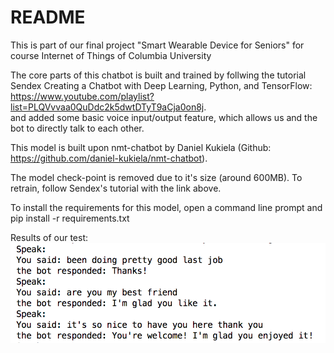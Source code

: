 # README
This is part of our final project "Smart Wearable Device for Seniors" for course Internet of Things of Columbia University  

The core parts of this chatbot is built and trained by follwing the tutorial  
Sendex Creating a Chatbot with Deep Learning, Python, and TensorFlow: https://www.youtube.com/playlist?list=PLQVvvaa0QuDdc2k5dwtDTyT9aCja0on8j.  
and added some basic voice input/output feature, which allows us and the bot to directly talk to each other.

This model is built upon nmt-chatbot by Daniel Kukiela (Github: https://github.com/daniel-kukiela/nmt-chatbot).  

The model check-point is removed due to it's size (around 600MB).
To retrain, follow Sendex's tutorial with the link above.

To install the requirements for this model, open a command line prompt and  
pip install -r requirements.txt

Results of our test:
![test result](https://github.com/JiahongHe/ChatBot/blob/master/test.png)
